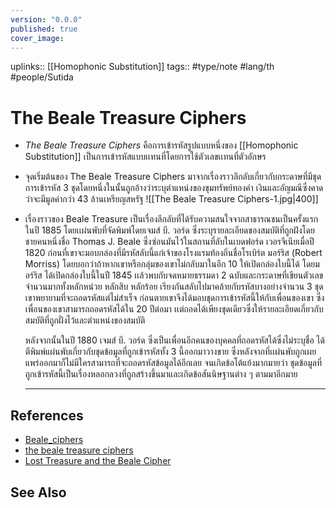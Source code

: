 ```yaml
---
version: "0.0.0"
published: true
cover_image:
---
```

uplinks:: [[Homophonic Substitution]]
tags:: #type/note #lang/th #people/Sutida 
# The Beale Treasure Ciphers
- *The Beale Treasure Ciphers* คือการเข้ารหัสรูปแบบหนึ่งของ [[Homophonic Substitution]] เป็นการเข้ารหัสแบบเเทนที่โดยการใช้ตัวเลขเเทนที่ตัวอักษร
- จุดเริ่มต้นของ The Beale Treasure Ciphers มาจากเรื่องราวลึกลับเกี่ยวกับกระดาษที่มีชุดการเข้ารหัส 3 ชุดโดยหนึ่งในนั้นถูกอ้างว่าระบุตำแหน่งของขุมทรัพย์ทองคำ เงินและอัญมณีซึ่งคาดว่าจะมีมูลค่ากว่า 43 ล้านเหรียญสหรัฐ 
![[The Beale Treasure Ciphers-1.jpg|400]]
- เรื่องราวของ Beale Treasure เป็นเรื่องลึกลับที่ได้รับความสนใจจากสาธารณชนเป็นครั้งแรกในปี 1885 โดยเเผ่นพับที่จัดพิมพ์โดยเจมส์ บี. วอร์ด ซึ่งระบุรายละเอียดของสมบัติที่ถูกฝังโดยชายคนหนึ่งชื่อ Thomas J. Beale ซึ่งซ่อนมันไว้ในสถานที่ลับในเบดฟอร์ด เวอรจีเนียเมื่อปี 1820 ก่อนที่เขาจะมอบกล่องที่มีรหัสลับนี้แก่เจ้าของโรงแรมท้องถิ่นชื่อโรเบิร์ต มอร์ริส (Robert Morriss) โดยบอกว่าถ้าหากเขาหรือกลุ่มของเขาไม่กลับมาในอีก 10 ให้เปิดกล่องใบนี้ได้ โดยมอร์ริส ได้เปิดกล่องใบนี้ในปี 1845  เเล้วพบกับจดหมายธรรมดา 2 ฉบับและกระดาษที่เขียนตัวเลขจำนวนมากทั้งหลักหน่วย หลักสิบ หลักร้อย เรียงกันสลับไปมาคล้ายกับรหัสบางอย่างจำนวน 3 ชุด เขาพยายามที่จะถอดรหัสแต่ไม่สำเร็จ ก่อนตายเขาจึงได้มอบชุดการเข้ารหัสนี้ให้กับเพื่อนของเขา ซึ่งเพื่อนของเขาสามารถถอดรหัสได้ใน 20 ปีต่อมา เเต่ถอดได้เพียงชุดเดียวซึ่งให้รายละเอียดเกี่ยวกับสมบัติที่ถูกฝั่งไว้และตำแหน่งของสมบัติ 
  
  หลังจากนั้นในปี 1880 เจมส์ บี. วอร์ด ซึ่งเป็นเพื่อนอีกคนของบุคคลที่ถอดรหัสได้ซึ่งไม่ระบุชื่อ ได้ตีพิมพ์แผ่นพับเกี่ยวกับชุดข้อมูลที่ถูกเข้ารหัสทั้ง 3 นี้ออกมาวางขาย ซึ่งหลังจากที่เเผ่นพับถูกเผยแพร่ออกมาก็ไม่มีใครสามารถที่จะถอดรหัสข้อมูลได้อีกเลย จนเกิดข้อโต้แย้งมากมายว่า ชุดข้อมูลที่ถูกเข้ารหัสนี้เป็นเรื่องหลอกลวงที่ถูกสร้างขึ้นมาและเกิดข้อสันนิษฐานต่าง ๆ ตามมาอีกมาย 
  
  ---
## References
- [Beale_ciphers](https://en.wikipedia.org/wiki/Beale_ciphers)
- [the beale treasure ciphers](https://simonsingh.net/media/articles/maths-and-science/the-beale-treasure-ciphers/)
- [Lost Treasure and the Beale Cipher](https://mysteriouswritings.com/lost-treasure-and-the-beale-cipher/)

## See Also


